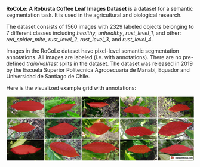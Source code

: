 **RoCoLe: A Robusta Coffee Leaf Images Dataset** is a dataset for a semantic segmentation task. It is used in the agricultural and biological research. 

The dataset consists of 1560 images with 2329 labeled objects belonging to 7 different classes including *healthy*, *unhealthy*, *rust_level_1*, and other: *red_spider_mite*, *rust_level_2*, *rust_level_3*, and *rust_level_4*.

Images in the RoCoLe dataset have pixel-level semantic segmentation annotations. All images are labeled (i.e. with annotations). There are no pre-defined <i>train/val/test</i> splits in the dataset. The dataset was released in 2019 by the Escuela Superior Politecnica Agropecuaria de Manabi, Equador and Universidad de Santiago de Chile.

Here is the visualized example grid with annotations:

<img src="https://github.com/dataset-ninja/rocole/raw/main/visualizations/horizontal_grid.png">
